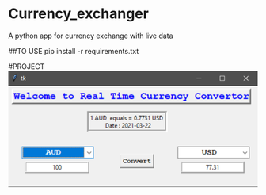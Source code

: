 # Currency_exchanger
A python app for currency exchange with live data

##TO USE
pip install -r requirements.txt

#PROJECT
![Screenshot](screenshot_1.png)
